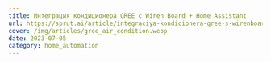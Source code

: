 ```yaml
---
title: Интеграция кондиционера GREE с Wiren Board + Home Assistant
url: https://sprut.ai/article/integraciya-kondicionera-gree-s-wirenboard-home-assistant
cover: /img/articles/gree_air_condition.webp
date: 2023-07-05
category: home_automation
---
```

